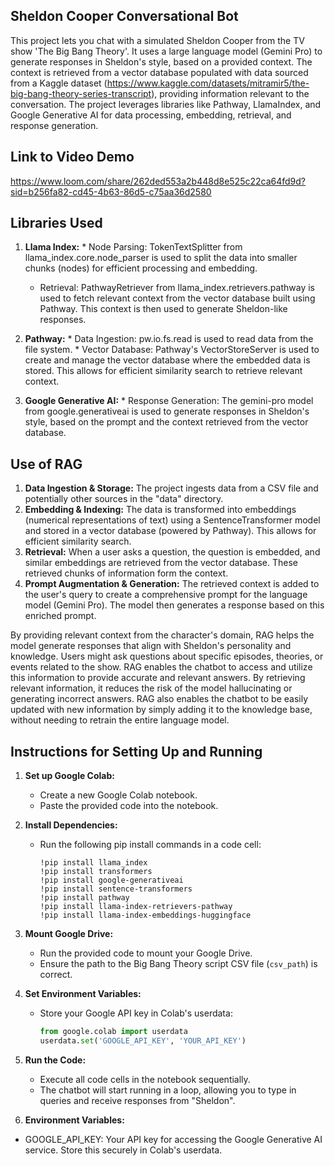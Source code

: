 ## Sheldon Cooper Conversational Bot

This project lets you chat with a simulated Sheldon Cooper from the TV show 'The Big Bang Theory'. It uses a large language model (Gemini Pro) to generate responses in Sheldon's style, based on a provided context. The context is retrieved from a vector database populated with data sourced from a Kaggle dataset (https://www.kaggle.com/datasets/mitramir5/the-big-bang-theory-series-transcript), providing information relevant to the conversation. The project leverages libraries like Pathway, LlamaIndex, and Google Generative AI for data processing, embedding, retrieval, and response generation.

## Link to Video Demo

https://www.loom.com/share/262ded553a2b448d8e525c22ca64fd9d?sid=b256fa82-cd45-4b63-86d5-c75aa36d2580


  ## Libraries Used
  
  1. **Llama Index:**
    *  Node Parsing: TokenTextSplitter from llama_index.core.node_parser is used to split the data into smaller chunks (nodes) for efficient processing and embedding.
     * Retrieval: PathwayRetriever from llama_index.retrievers.pathway is used to fetch relevant context from the vector database built using Pathway. This context 
     is then used to generate Sheldon-like responses.
  
  2. **Pathway:**
    * Data Ingestion: pw.io.fs.read is used to read data from the file system.
    * Vector Database: Pathway's VectorStoreServer is used to create and manage the vector database where the embedded data is stored. This allows for efficient          similarity search to retrieve relevant context.
  
  3. **Google Generative AI:**
    * Response Generation: The gemini-pro model from google.generativeai is used to generate responses in Sheldon's style, based on the prompt and the context            retrieved from the vector database.


## Use of RAG

1. **Data Ingestion & Storage:**
    The project ingests data from a CSV file and potentially other sources in the "data" directory.
2. **Embedding & Indexing:**
    The data is transformed into embeddings (numerical representations of text) using a SentenceTransformer model and stored in a vector database (powered by Pathway). This      allows for efficient similarity search.
3. **Retrieval:**
    When a user asks a question, the question is embedded, and similar embeddings are retrieved from the vector database. These retrieved chunks of information form the          context.
4. **Prompt Augmentation & Generation:** The retrieved context is added to the user's query to create a comprehensive prompt for the language model (Gemini Pro). The model       then generates a response based on this enriched prompt.

By providing relevant context from the character's domain, RAG helps the model generate responses that align with Sheldon's personality and knowledge.
Users might ask questions about specific episodes, theories, or events related to the show. RAG enables the chatbot to access and utilize this information to provide accurate and relevant answers. By retrieving relevant information, it reduces the risk of the model hallucinating or generating incorrect answers.
RAG also enables the chatbot to be easily updated with new information by simply adding it to the knowledge base, without needing to retrain the entire language model.
     

## Instructions for Setting Up and Running

1. **Set up Google Colab:**
   * Create a new Google Colab notebook.
   * Paste the provided code into the notebook.

2. **Install Dependencies:**
   * Run the following pip install commands in a code cell:
     ```
     !pip install llama_index
     !pip install transformers
     !pip install google-generativeai
     !pip install sentence-transformers
     !pip install pathway
     !pip install llama-index-retrievers-pathway
     !pip install llama-index-embeddings-huggingface
     ```

3. **Mount Google Drive:**
   * Run the provided code to mount your Google Drive.
   * Ensure the path to the Big Bang Theory script CSV file (`csv_path`) is correct.

4. **Set Environment Variables:**
   * Store your Google API key in Colab's userdata:
     ```python
     from google.colab import userdata
     userdata.set('GOOGLE_API_KEY', 'YOUR_API_KEY')
     ```

5. **Run the Code:**
   * Execute all code cells in the notebook sequentially.
   * The chatbot will start running in a loop, allowing you to type in queries and receive responses from "Sheldon".

6. **Environment Variables:**

  * GOOGLE_API_KEY: Your API key for accessing the Google Generative AI service. Store this securely in Colab's userdata.


